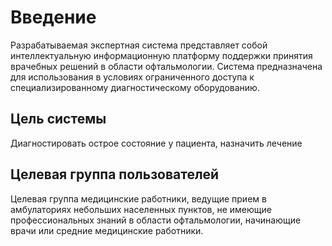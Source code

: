 # Введение  

Разрабатываемая экспертная система представляет собой интеллектуальную информационную платформу поддержки принятия врачебных решений в области офтальмологии. Система предназначена для использования в условиях ограниченного доступа к специализированному диагностическому оборудованию.

## Цель системы
Диагностировать острое состояние у пациента, назначить лечение

## Целевая группа пользователей
Целевая группа медицинские работники, ведущие прием в амбулаториях небольших населенных пунктов, не имеющие профессиональных знаний в области офтальмологии, начинающие врачи или средние медицинские работники.